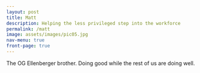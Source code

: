 ```yaml
---
layout: post
title: Matt
description: Helping the less privileged step into the workforce
permalink: /matt
image: assets/images/pic05.jpg
nav-menu: true
front-page: true
---
```


The OG Ellenberger brother. Doing good while the rest of us are doing well.